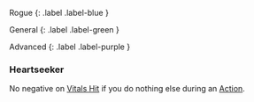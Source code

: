 Rogue
{: .label .label-blue }

General
{: .label .label-green }

Advanced
{: .label .label-purple }
### Heartseeker

No negative on [Vitals Hit](Core/Attacks#Vitals%20Hit) if you do nothing else during an [Action](Game/Core/Terminology#Action).